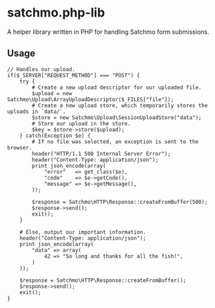 satchmo.php-lib
===============

A helper library written in PHP for handling Satchmo form submissions.

## Usage
	// Handles our upload.
	if($_SERVER["REQUEST_METHOD"] === "POST") {
		try {
			# Create a new upload descriptor for our uploaded file.
			$upload = new Satchmo\Upload\ArrayUploadDescriptor($_FILES["file"]);
			# Create a new upload store, which temporarily stores the uploads in `data/`.
			$store = new Satchmo\Upload\SessionUploadStore("data");
			# Store our upload in the store.
			$key = $store->store($upload);
		} catch(Exception $e) {
			# If no file was selected, an exception is sent to the browser.
			header("HTTP/1.1 500 Internal Server Error");
			header("Content-Type: application/json");
			print json_encode(array(
				"error"   => get_class($e),
				"code"    => $e->getCode(),
				"message" => $e->getMessage(),
			));

			$response = Satchmo\HTTP\Response::createFromBuffer(500);
			$response->send();
			exit();
		}
		
		# Else, output our important information.
		header("Content-Type: application/json");
		print json_encode(array(
			"data" => array(
				42 => "So long and thanks for all the fish!",
			)
		));

		$response = Satchmo\HTTP\Response::createFromBuffer();
		$response->send();
		exit();
	}
